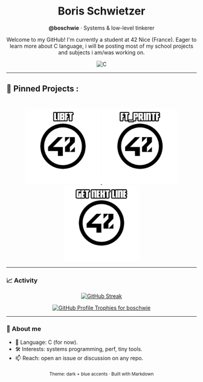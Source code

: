 <!-- Header -->
<h1 align="center">Boris Schwietzer</h1>
<p align="center">
  <strong>@boschwie</strong> · Systems & low-level tinkerer
</p>

<!-- Short tagline -->
<p align="center">
  Welcome to my GitHub! I'm currently a student at 42 Nice (France). Eager to learn more about C language, i will be posting most of my school projects and subjects i am/was working on.
</p>

<!-- Tech stack (C only) -->
<p align="center">
  <img alt="C" src="https://img.shields.io/badge/C-00599C?style=for-the-badge&logo=c&logoColor=white">
</p>

---

<h2 align="left">📌 Pinned Projects :</h2>

###

<p align="left"><p align="center"><br>
    <a href="https://github.com/IBobbyI/Libft42">
        <img width="200" src="https://github.com/IBobbyI/IBobbyI/blob/main/Libft%20Logo.png"/>
    </a>
    <a href="https://github.com/IBobbyI/Ft_Printf42">
        <img width="200" src="https://github.com/IBobbyI/IBobbyI/blob/main/Printf%20Logo.png"/>
        <!--   <img align="center" src="https://github-readme-stats.vercel.app/api/pin/?username=leviarista&repo=eco-stats-peru&show_icons=true&theme=tokyonight&show_owner=false" /> -->
    </a>
    <a href="https://github.com/IBobbyI/Get_Next_Line42">
        <img width="200" src="https://github.com/IBobbyI/IBobbyI/blob/main/GNL%20Logo.png"/>
        <!--   <img align="center" src="https://github-readme-stats.vercel.app/api/pin/?username=leviarista&repo=twenty_one_mining&show_icons=true&theme=tokyonight&show_owner=false" /> -->
    </a>
</p>

---

### 📈 Activity

<!-- Streak: stable, dark-blue theme -->
<p align="center">
  <a href="https://git.io/streak-stats">
    <img 
      src="https://streak-stats.demolab.com?user=boschwie&theme=github-dark-blue&hide_border=true&border_radius=12"
      alt="GitHub Streak"
    />
  </a>
</p>

<!-- Trophies (official embed style). If it ever shows as a link, it's likely a fetch/cache hiccup. -->
<p align="center">
  <a href="https://github.com/ryo-ma/github-profile-trophy">
    <img 
      src="https://github-profile-trophy.vercel.app/?username=boschwie&theme=tokyonight&no-bg=true&no-frame=true&margin-w=10"
      alt="GitHub Profile Trophies for boschwie"
    />
  </a>
</p>

---

### 🧭 About me
- 💾 Language: C (for now).
- 🛠️ Interests: systems programming, perf, tiny tools.
- 📫 Reach: open an issue or discussion on any repo.

<!-- Compact footer -->
<p align="center">
  <sub>Theme: dark + blue accents · Built with Markdown</sub>
</p>
